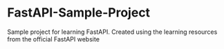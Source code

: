 # FastAPI-Sample-Project
Sample project for learning FastAPI. Created using the learning resources from the official FastAPI website
